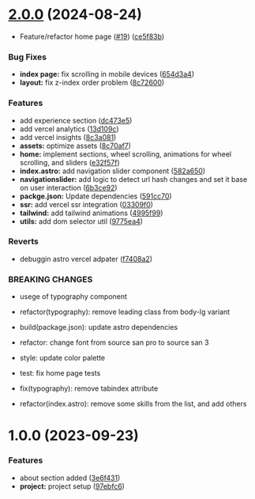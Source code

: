 # [2.0.0](https://github.com/BrainerVirus/portfolio/compare/v1.0.0...v2.0.0) (2024-08-24)


* Feature/refactor home page ([#19](https://github.com/BrainerVirus/portfolio/issues/19)) ([ce5f83b](https://github.com/BrainerVirus/portfolio/commit/ce5f83b6aadc3c65941fa3b4ce05f5846b0f7dab))


### Bug Fixes

* **index page:** fix scrolling in mobile devices ([654d3a4](https://github.com/BrainerVirus/portfolio/commit/654d3a44b64d747bc8fb850757bfb5d9f4a1a541))
* **layout:** fix z-index order problem ([8c72600](https://github.com/BrainerVirus/portfolio/commit/8c72600c996b1cd500d9429c8b588293f55ace7d))


### Features

* add experience section ([dc473e5](https://github.com/BrainerVirus/portfolio/commit/dc473e5c20be76cd6f7e2ee41c9224351835f255))
* add vercel analytics ([13d109c](https://github.com/BrainerVirus/portfolio/commit/13d109c9f22432a8129d05ef32609ea7f5034729))
* add vercel insights ([8c3a081](https://github.com/BrainerVirus/portfolio/commit/8c3a081be41f990ddafaccf453df5d08393562c3))
* **assets:** optimize assets ([8c70af7](https://github.com/BrainerVirus/portfolio/commit/8c70af7fbb342c2c5da2e78c9e99c4ef6c9feb87))
* **home:** implement sections, wheel scrolling, animations for wheel scrolling, and sliders ([e32f57f](https://github.com/BrainerVirus/portfolio/commit/e32f57f8f3f3a82fc5fa863eced2be11248be282))
* **index.astro:** add navigation slider component ([582a650](https://github.com/BrainerVirus/portfolio/commit/582a6500763450504be4b7750c19068079e2fbf2))
* **navigationslider:** add logic to detect url hash changes and set it base on user interaction ([6b3ce92](https://github.com/BrainerVirus/portfolio/commit/6b3ce9286407fd6765959f7dbc0d65bf0aa86d3a))
* **packge.json:** Update dependencies ([591cc70](https://github.com/BrainerVirus/portfolio/commit/591cc70132a6fabfe38ca5d26c32d0c82a57fd6e))
* **ssr:** add vercel ssr integration ([03309f0](https://github.com/BrainerVirus/portfolio/commit/03309f068050c00131ddc08b7600da0f0358a998))
* **tailwind:** add tailwind animations ([4995f99](https://github.com/BrainerVirus/portfolio/commit/4995f99d04fd56a7f3a48bfb289ff67defcd38b3))
* **utils:** add dom selector util ([9775ea4](https://github.com/BrainerVirus/portfolio/commit/9775ea474567726240ceda8113077afc6561bd2c))


### Reverts

* debuggin astro vercel adpater ([f7408a2](https://github.com/BrainerVirus/portfolio/commit/f7408a2df9fe030dfbb726bad94afe052ec6811b))


### BREAKING CHANGES

* usege of typography component

* refactor(typography): remove leading class from body-lg variant

* build(package.json): update astro dependencies

* refactor: change font from source san pro to source san 3

* style: update color palette

* test: fix home page tests

* fix(typography): remove tabindex attribute

* refactor(index.astro): remove some skills from the list, and add others

# 1.0.0 (2023-09-23)


### Features

* about section added ([3e6f431](https://github.com/BrainerVirus/portfolio/commit/3e6f43157ecba48de34f30a9cc74a9e4bd0fb3b6))
* **project:** project setup ([97ebfc6](https://github.com/BrainerVirus/portfolio/commit/97ebfc673dddb4f1f4eeb67588f1001580d4ee9b))
